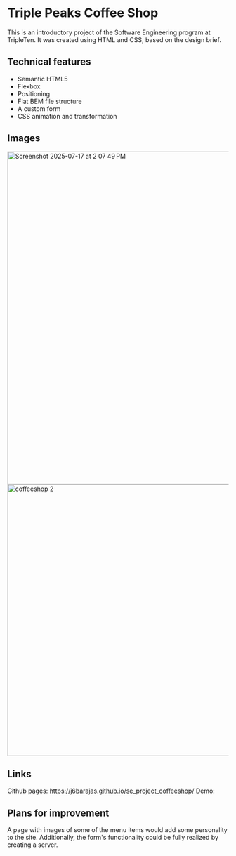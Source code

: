 # Triple Peaks Coffee Shop

This is an introductory project of the Software Engineering program at TripleTen. It was created using HTML and CSS, based on the design brief.

## Technical features

- Semantic HTML5
- Flexbox
- Positioning
- Flat BEM file structure
- A custom form
- CSS animation and transformation

## Images

<img width="1320" height="758" alt="Screenshot 2025-07-17 at 2 07 49 PM" src="https://github.com/user-attachments/assets/68aacefd-42d6-4aa9-abcd-3e6da4dd01cd" />

<img width="1288" height="619" alt="coffeeshop 2" src="https://github.com/user-attachments/assets/d0272e62-f56c-42dd-913b-17cf5c150144" />

## Links

Github pages: https://j6barajas.github.io/se_project_coffeeshop/
Demo:

## Plans for improvement

A page with images of some of the menu items would add some personality to the site. Additionally, the form's functionality could be fully realized by creating a server.
